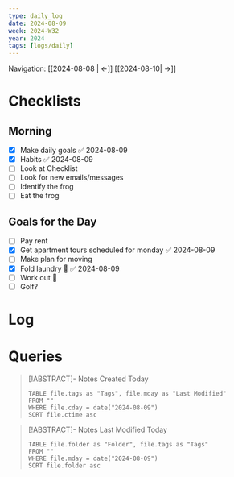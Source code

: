 ```yaml
---
type: daily_log
date: 2024-08-09
week: 2024-W32
year: 2024
tags: [logs/daily]
---
```

Navigation: [[2024-08-08 | <-]] [[2024-08-10| ->]]

# Checklists
## Morning
- [x] Make daily goals ✅ 2024-08-09
- [x] Habits ✅ 2024-08-09
- [ ] Look at Checklist
- [ ] Look for new emails/messages
- [ ] Identify the frog
- [ ] Eat the frog

## Goals for the Day
- [ ] Pay rent
- [x] Get apartment tours scheduled for monday ✅ 2024-08-09
- [ ] Make plan for moving
- [x] Fold laundry 🐸 ✅ 2024-08-09
- [ ] Work out 🐸
- [ ] Golf?

# Log

# Queries
> [!ABSTRACT]- Notes Created Today
> ```dataview
> TABLE file.tags as "Tags", file.mday as "Last Modified"
> FROM ""
> WHERE file.cday = date("2024-08-09")
> SORT file.ctime asc
> ```

> [!ABSTRACT]- Notes Last Modified Today
> ```dataview
> TABLE file.folder as "Folder", file.tags as "Tags"
> FROM ""
> WHERE file.mday = date("2024-08-09")
> SORT file.folder asc
> ```
